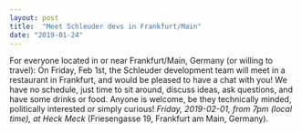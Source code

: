 ```yaml
---
layout: post
title:  "Meet Schleuder devs in Frankfurt/Main"
date: "2019-01-24"
---
```


For everyone located in or near Frankfurt/Main, Germany (or willing to travel): On Friday, Feb 1st, the Schleuder development team will meet in a restaurant in Frankfurt, and would be pleased to have a chat with you! We have no schedule, just time to sit around, discuss ideas, ask questions, and have some drinks or food. Anyone is welcome, be they technically minded, politically interested or simply curious! *Friday, 2019-02-01, from 7pm (local time), at Heck Meck* (Friesengasse 19, Frankfurt am Main, Germany).